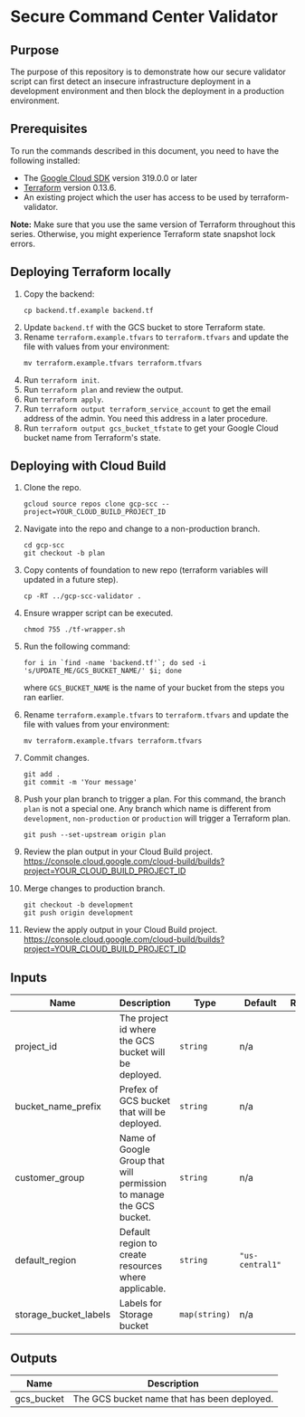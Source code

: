 # Secure Command Center Validator

## Purpose

The purpose of this repository is to demonstrate how our secure validator script can first detect an insecure infrastructure deployment in a development environment and then block the deployment in a production environment. 

## Prerequisites

To run the commands described in this document, you need to have the following
installed:

- The [Google Cloud SDK](https://cloud.google.com/sdk/install) version 319.0.0 or later
- [Terraform](https://www.terraform.io/downloads.html) version 0.13.6.
- An existing project which the user has access to be used by terraform-validator.

**Note:** Make sure that you use the same version of Terraform throughout this
series. Otherwise, you might experience Terraform state snapshot lock errors.


## Deploying Terraform locally 

1. Copy the backend:
   ```
   cp backend.tf.example backend.tf
   ```
1. Update `backend.tf` with the GCS bucket to store Terraform state.
1. Rename `terraform.example.tfvars` to `terraform.tfvars` and update the file with values from your environment:
    ```
    mv terraform.example.tfvars terraform.tfvars
    ```
1. Run `terraform init`.
1. Run `terraform plan` and review the output.
1. Run `terraform apply`.
1. Run `terraform output terraform_service_account` to get the email address of the admin. You need this address in a later procedure.
1. Run `terraform output gcs_bucket_tfstate` to get your Google Cloud bucket name from Terraform's state.


## Deploying with Cloud Build

1. Clone the repo.
   ```
   gcloud source repos clone gcp-scc --project=YOUR_CLOUD_BUILD_PROJECT_ID
   ```
1. Navigate into the repo and change to a non-production branch.
   ```
   cd gcp-scc
   git checkout -b plan
   ```
1. Copy contents of foundation to new repo (terraform variables will updated in a future step).
   ```
   cp -RT ../gcp-scc-validator .
   ```
1. Ensure wrapper script can be executed.
   ```
   chmod 755 ./tf-wrapper.sh
   ```
1. Run the following command:
   ```
   for i in `find -name 'backend.tf'`; do sed -i 's/UPDATE_ME/GCS_BUCKET_NAME/' $i; done
   ```
   where `GCS_BUCKET_NAME` is the name of your bucket from the steps you ran
   earlier.
1. Rename `terraform.example.tfvars` to `terraform.tfvars` and update the file with values from your environment:
    ```
    mv terraform.example.tfvars terraform.tfvars
    ```

1. Commit changes.
   ```
   git add .
   git commit -m 'Your message'
   ```
1. Push your plan branch to trigger a plan. For this command, the branch `plan` is not a special one. Any branch which name is different from `development`, `non-production` or `production` will trigger a Terraform plan.
   ```
   git push --set-upstream origin plan
   ```
1. Review the plan output in your Cloud Build project. https://console.cloud.google.com/cloud-build/builds?project=YOUR_CLOUD_BUILD_PROJECT_ID
1. Merge changes to production branch.
   ```
   git checkout -b development
   git push origin development
   ```
1. Review the apply output in your Cloud Build project. https://console.cloud.google.com/cloud-build/builds?project=YOUR_CLOUD_BUILD_PROJECT_ID

<!-- BEGINNING OF PRE-COMMIT-TERRAFORM DOCS HOOK -->
## Inputs

| Name | Description | Type | Default | Required |
|------|-------------|------|---------|:--------:|
| project\_id | The project id where the GCS bucket will be deployed. | `string` | n/a | yes |
| bucket\_name\_prefix | Prefex of GCS bucket that will be deployed. | `string` | n/a | yes |
| customer\_group | Name of Google Group that will permission to manage the GCS bucket. | `string` | n/a | yes |
| default\_region | Default region to create resources where applicable. | `string` | `"us-central1"` | no |
| storage\_bucket\_labels | Labels for Storage bucket | `map(string)` | n/a | no |

## Outputs

| Name | Description |
|------|-------------|
| gcs_bucket | The GCS bucket name that has been deployed. |

<!-- END OF PRE-COMMIT-TERRAFORM DOCS HOOK -->

